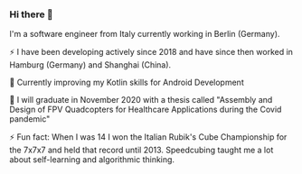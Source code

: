 ### Hi there 👋
I'm a software engineer from Italy currently working in Berlin (Germany).
  
⚡ I have been developing actively since 2018 and have since then worked in Hamburg (Germany) and Shanghai (China).

🌱 Currently improving my Kotlin skills for Android Development

🔭 I will graduate in November 2020 with a thesis called "Assembly and Design of FPV Quadcopters for Healthcare Applications during the Covid pandemic"

⚡ Fun fact: When I was 14 I won the Italian Rubik's Cube Championship for the 7x7x7 and held that record until 2013. Speedcubing taught me a lot about self-learning and algorithmic thinking. 

<!--
**GianlucaVeschi/GianlucaVeschi** is a ✨ _special_ ✨ repository because its `README.md` (this file) appears on your GitHub profile.

Here are some ideas to get you started:

- 🔭 I’m currently working on ...
- 🌱 I’m currently learning ...
- 👯 I’m looking to collaborate on ...
- 🤔 I’m looking for help with ...
- 💬 Ask me about ...
- 📫 How to reach me: ...
- 😄 Pronouns: ...
- ⚡ Fun fact: ...
-->
